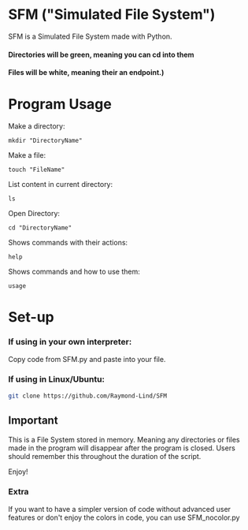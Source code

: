 # SFM ("Simulated File System")
SFM is a Simulated File System made with Python. 
#### Directories will be green, meaning you can cd into them 
#### Files will be white, meaning their an endpoint.)
# Program Usage
Make a directory:
```
mkdir "DirectoryName"
```
Make a file:
```
touch "FileName"
```
List content in current directory:
```
ls
```
Open Directory:
```
cd "DirectoryName"
```
Shows commands with their actions:
```
help
```
Shows commands and how to use them:
```
usage
```

# Set-up

### If using in your own interpreter:
Copy code from SFM.py and paste into your file.

### If using in Linux/Ubuntu:

```bash
git clone https://github.com/Raymond-Lind/SFM
```
## Important

This is a File System stored in memory. Meaning any directories or files made in the program will disappear after the program is closed.
Users should remember this throughout the duration of the script.

Enjoy!

### Extra

If you want to have a simpler version of code without advanced user features or don't enjoy the colors in code, you can use SFM_nocolor.py
